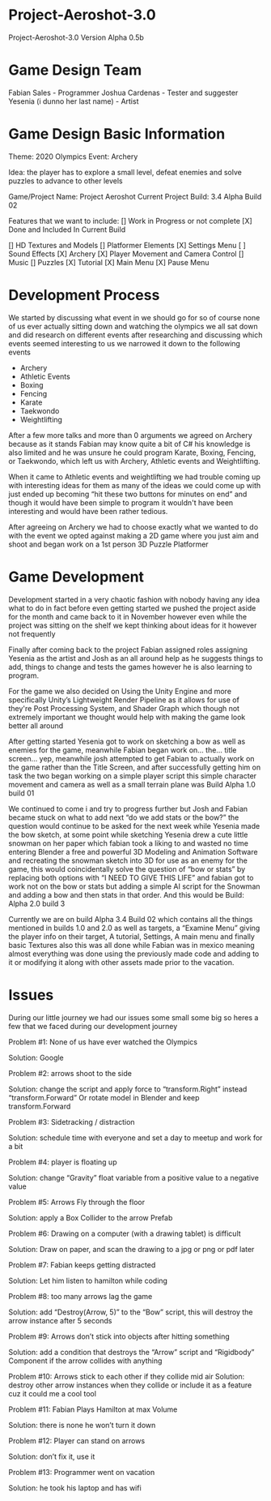 # Project-Aeroshot-3.0
 Project-Aeroshot-3.0
 Version Alpha 0.5b

# Game Design Team
Fabian Sales - Programmer
Joshua Cardenas - Tester and suggester
Yesenia (i dunno her last name) - Artist


# Game Design Basic Information
Theme: 2020 Olympics
Event: Archery

Idea: the player has to explore a small level, defeat enemies and solve puzzles to advance to other levels

Game/Project Name: Project Aeroshot
Current Project Build: 3.4 Alpha Build 02

Features that we want to include:
[] Work in Progress or not complete [X] Done and Included In Current Build

[] HD Textures and Models
[] Platformer Elements
[X] Settings Menu
[ ] Sound Effects
[X] Archery
[X] Player Movement and Camera Control
[] Music
[] Puzzles
[X] Tutorial
[X] Main Menu
[X] Pause Menu

# Development Process
We started by discussing what event in we should go for so of course none of us ever actually sitting down and watching the olympics we all sat down and did research on different events after researching and discussing which events seemed interesting to us we narrowed it down to the following events

- Archery
- Athletic Events
- Boxing
- Fencing
- Karate
- Taekwondo
- Weightlifting

After a few more talks and more than 0 arguments we agreed on Archery because as it stands Fabian may know quite a bit of C# his knowledge is also limited and he was unsure he could program Karate, Boxing, Fencing, or Taekwondo, which left us with Archery, Athletic events and Weightlifting.
	
When it came to Athletic events and weightlifting we had trouble coming up with interesting ideas for them as many of the ideas we could come up with just ended up becoming “hit these two buttons for minutes on end” and though it would have been simple to program it wouldn't have been interesting and would have been rather tedious.

After agreeing on Archery we had to choose exactly what we wanted to do with the event we opted against making a 2D game where you just aim and shoot and began work on a 1st person 3D Puzzle Platformer

# Game Development
Development started in a very chaotic fashion with nobody having any idea what to do in fact before even getting started we pushed the project aside for the month and came back to it in November however even while the project was sitting on the shelf we kept thinking about ideas for it however not frequently

Finally after coming back to the project Fabian assigned roles assigning Yesenia as the artist and Josh as an all around help as he suggests things to add, things to change and tests the games however he is also learning to program.

For the game we also decided on Using the Unity Engine and more specifically Unity’s Lightweight Render Pipeline as it allows for use of they're Post Processing System, and Shader Graph which though not extremely important we thought would help with making the game look better all around

After getting started Yesenia got to work on sketching a bow as well as enemies for the game, meanwhile Fabian began work on… the… title screen… yep, meanwhile josh attempted to get Fabian to actually work on the game rather than the Title Screen, and after successfully getting him on task the two began working on a simple player script this simple character movement and camera as well as a small terrain plane was Build Alpha 1.0 build 01

We continued to come i and try to progress further but Josh and Fabian became stuck on what to add next “do we add stats or the bow?” the question would continue to be asked for the next week while Yesenia made the bow sketch, at some point while sketching Yesenia drew a cute little snowman on her paper which fabian took a liking to and wasted no time entering Blender a free and powerful 3D Modeling and Animation Software and recreating the snowman sketch into 3D for use as an enemy for the game, this would coincidentally solve the question of “bow or stats” by replacing both options with “I NEED TO GIVE THIS LIFE” and fabian got to work not on the bow or stats but adding a simple AI script for the Snowman and adding a bow and then stats in that order. And this would be Build: Alpha 2.0 build 3

Currently we are on build Alpha 3.4 Build 02 which contains all the things mentioned in builds 1.0 and 2.0 as well as targets, a “Examine Menu” giving the player info on their target, A tutorial, Settings, A main menu and finally basic Textures also this was all done while Fabian was in mexico meaning almost everything was done using the previously made code and adding to it or modifying it along with other assets made prior to the vacation.

# Issues
During our little journey we had our issues some small some big so heres a few that we faced during our development journey

Problem #1: None of us have ever watched the Olympics

Solution: Google

Problem #2: arrows shoot to the side

Solution: change the script and apply force to “transform.Right” instead “transform.Forward” Or rotate model in Blender and keep transform.Forward

Problem #3: Sidetracking / distraction

Solution: schedule time with everyone and set a day to meetup and work for a bit

Problem #4: player is floating up

Solution: change “Gravity” float variable from a positive value to a negative value

Problem #5: Arrows Fly through the floor

Solution: apply a Box Collider to the arrow Prefab

Problem #6: Drawing on a computer (with a drawing tablet) is difficult

Solution: Draw on paper, and scan the drawing to a jpg or png or pdf later

Problem #7: Fabian keeps getting distracted

Solution: Let him listen to hamilton while coding

Problem #8: too many arrows lag the game

Solution: add “Destroy(Arrow, 5)” to the “Bow” script, this will destroy the arrow instance after 5 seconds

Problem #9: Arrows don’t stick into objects after hitting something

Solution: add a condition that destroys the “Arrow” script and “Rigidbody” Component if the arrow collides with anything

Problem #10: Arrows stick to each other if they collide mid air
Solution: destroy other arrow instances when they collide or include it as a feature cuz it could me a cool tool

Problem #11: Fabian Plays Hamilton at max Volume

Solution: there is none he won’t turn it down

Problem #12: Player can stand on arrows

Solution: don’t fix it, use it

Problem #13: Programmer went on vacation

Solution: he took his laptop and has wifi
